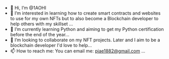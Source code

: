 - 👋 Hi, I’m @1AOHI
- 👀 I’m interested in learning how to create smart contracts and websites to use for my own NFTs but to also become a Blockchain developer to help others with my skillset ...
- 🌱 I’m currently learning Python and aiming to get my Python certification before the end of the year...
- 💞️ I’m looking to collaborate on my NFT projects. Later and I aim to be a blockchain developer I'd love to help...
- 📫 How to reach me: You can email me: pjae1882@gmail.com ...

<!---
1AOHI/1AOHI is a ✨ special ✨ repository because its `README.md` (this file) appears on your GitHub profile.
You can click the Preview link to take a look at your changes.
--->
